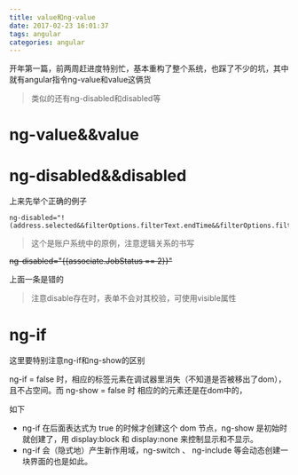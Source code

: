 ```yaml
---
title: value和ng-value
date: 2017-02-23 16:01:37
tags: angular
categories: angular
---
```


开年第一篇，前两周赶进度特别忙，基本重构了整个系统，也踩了不少的坑，其中就有angular指令ng-value和value这俩货
>类似的还有ng-disabled和disabled等

# ng-value&&value #

# ng-disabled&&disabled

上来先举个正确的例子

    ng-disabled="!(address.selected&&filterOptions.filterText.endTime&&filterOptions.filterText.startTime)"

>这个是账户系统中的原例，注意逻辑关系的书写

~~ng-disabled="{{associate.JobStatus == 2}}"~~

上面一条是错的

>注意disable存在时，表单不会对其校验，可使用visible属性

# ng-if #

这里要特别注意ng-if和ng-show的区别

ng-if = false 时，相应的标签元素在调试器里消失（不知道是否被移出了dom），且不占空间。而
ng-show = false 时 相应的的元素还是在dom中的，

如下
* ng-if 在后面表达式为 true 的时候才创建这个 dom 节点，ng-show 是初始时就创建了，用 display:block 和 display:none 来控制显示和不显示。
* ng-if 会（隐式地）产生新作用域，ng-switch 、 ng-include 等会动态创建一块界面的也是如此。 